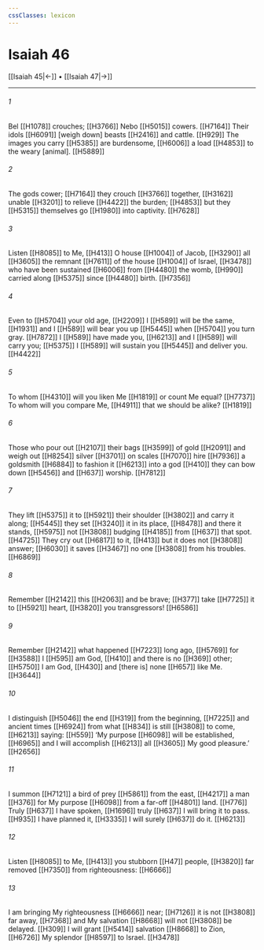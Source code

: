 ```yaml
---
cssClasses: lexicon
---
```


# Isaiah 46

[[Isaiah 45|←]] • [[Isaiah 47|→]]

---

###### 1
Bel [[H1078]] crouches; [[H3766]] Nebo [[H5015]] cowers. [[H7164]] Their idols [[H6091]] [weigh down] beasts [[H2416]] and cattle. [[H929]] The images you carry [[H5385]] are burdensome, [[H6006]] a load [[H4853]] to the weary [animal]. [[H5889]]

###### 2
The gods cower; [[H7164]] they crouch [[H3766]] together, [[H3162]] unable [[H3201]] to relieve [[H4422]] the burden; [[H4853]] but they [[H5315]] themselves go [[H1980]] into captivity. [[H7628]]

###### 3
Listen [[H8085]] to Me, [[H413]] O house [[H1004]] of Jacob, [[H3290]] all [[H3605]] the remnant [[H7611]] of the house [[H1004]] of Israel, [[H3478]] who have been sustained [[H6006]] from [[H4480]] the womb, [[H990]] carried along [[H5375]] since [[H4480]] birth. [[H7356]]

###### 4
Even to [[H5704]] your old age, [[H2209]] I [[H589]] will be the same, [[H1931]] and I [[H589]] will bear you up [[H5445]] when [[H5704]] you turn gray. [[H7872]] I [[H589]] have made you, [[H6213]] and I [[H589]] will carry you; [[H5375]] I [[H589]] will sustain you [[H5445]] and deliver you. [[H4422]]

###### 5
To whom [[H4310]] will you liken Me [[H1819]] or count Me equal? [[H7737]] To whom will you compare Me, [[H4911]] that we should be alike? [[H1819]]

###### 6
Those who pour out [[H2107]] their bags [[H3599]] of gold [[H2091]] and weigh out [[H8254]] silver [[H3701]] on scales [[H7070]] hire [[H7936]] a goldsmith [[H6884]] to fashion it [[H6213]] into a god [[H410]] they can bow down [[H5456]] and [[H637]] worship. [[H7812]]

###### 7
They lift [[H5375]] it to [[H5921]] their shoulder [[H3802]] and carry it along; [[H5445]] they set [[H3240]] it in its place, [[H8478]] and there it stands, [[H5975]] not [[H3808]] budging [[H4185]] from [[H637]] that spot. [[H4725]] They cry out [[H6817]] to it, [[H413]] but it does not [[H3808]] answer; [[H6030]] it saves [[H3467]] no one [[H3808]] from his troubles. [[H6869]]

###### 8
Remember [[H2142]] this [[H2063]] and be brave; [[H377]] take [[H7725]] it to [[H5921]] heart, [[H3820]] you transgressors! [[H6586]]

###### 9
Remember [[H2142]] what happened [[H7223]] long ago, [[H5769]] for [[H3588]] I [[H595]] am God, [[H410]] and there is no [[H369]] other; [[H5750]] I am God, [[H430]] and [there is] none [[H657]] like Me. [[H3644]]

###### 10
I distinguish [[H5046]] the end [[H319]] from the beginning, [[H7225]] and ancient times [[H6924]] from what [[H834]] is still [[H3808]] to come, [[H6213]] saying: [[H559]] ‘My purpose [[H6098]] will be established, [[H6965]] and I will accomplish [[H6213]] all [[H3605]] My good pleasure.’ [[H2656]]

###### 11
I summon [[H7121]] a bird of prey [[H5861]] from the east, [[H4217]] a man [[H376]] for My purpose [[H6098]] from a far-off [[H4801]] land. [[H776]] Truly [[H637]] I have spoken, [[H1696]] truly [[H637]] I will bring it to pass. [[H935]] I have planned it, [[H3335]] I will surely [[H637]] do it. [[H6213]]

###### 12
Listen [[H8085]] to Me, [[H413]] you stubborn [[H47]] people, [[H3820]] far removed [[H7350]] from righteousness: [[H6666]]

###### 13
I am bringing My righteousness [[H6666]] near; [[H7126]] it is not [[H3808]] far away, [[H7368]] and My salvation [[H8668]] will not [[H3808]] be delayed. [[H309]] I will grant [[H5414]] salvation [[H8668]] to Zion, [[H6726]] My splendor [[H8597]] to Israel. [[H3478]]

